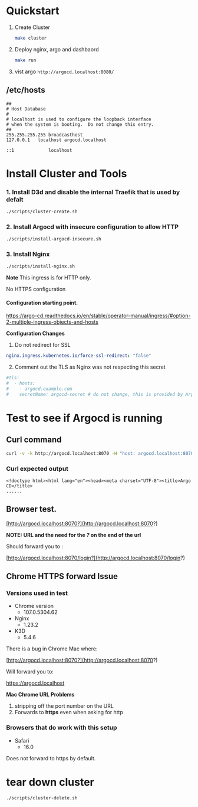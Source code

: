 # Quickstart

1) Create Cluster
    ```bash
    make cluster
    ```

2) Deploy nginx, argo and dashbaord
    ```bash
    make run
    ``` 

3) vist argo
    ```http://argocd.localhost:8080/```

## /etc/hosts
```
##
# Host Database
#
# localhost is used to configure the loopback interface
# when the system is booting.  Do not change this entry.
##
255.255.255.255	broadcasthost
127.0.0.1	localhost argocd.localhost

::1             localhost

```


# Install Cluster and Tools

### 1. Install D3d and disable the internal Traefik that is used by defalt

```bash
./scripts/cluster-create.sh
```

### 2. Install Argocd with insecure configuration to allow HTTP

```bash
./scripts/install-argocd-insecure.sh
```

### 3. Install Nginx

```bash
./scripts/install-nginx.sh
```

**Note**
This ingress is for HTTP only. 

No HTTPS configuration

#### Configuration starting point. 

https://argo-cd.readthedocs.io/en/stable/operator-manual/ingress/#option-2-multiple-ingress-objects-and-hosts 


**Configuration Changes** 

1. Do not redirect for SSL

```yaml
nginx.ingress.kubernetes.io/force-ssl-redirect: "false"
```

2. Comment out the TLS as Nginx was not respecting this secret

```yaml
#tls:
#  - hosts:
#    - argocd.example.com
#    secretName: argocd-secret # do not change, this is provided by Argo CD
```    


# Test to see if Argocd is running


## Curl command 
```bash
curl -v -k http://argocd.localhost:8070 -H "host: argocd.localhost:8070" --resolve argocd.localhost:8070:127.0.0.1
```

### Curl expected output
```
<!doctype html><html lang="en"><head><meta charset="UTF-8"><title>Argo CD</title>
......
```

## Browser test.

[http://argocd.localhost:8070?](http://argocd.localhost:8070?)

**NOTE: URL and the need for the *?* on the end of the url**

Should forward you to : 

[http://argocd.localhost:8070/login?](http://argocd.localhost:8070/login?)


## Chrome HTTPS forward Issue 

### Versions used in test
* Chrome version 
    * 107.0.5304.62 
* Nginx 
    * 1.23.2
* K3D 
  * 5.4.6


There is a bug in Chrome Mac where: 

[http://argocd.localhost:8070?](http://argocd.localhost:8070?)

Will forward you to: 

https://argocd.localhost 


**Mac Chrome URL Problems**
1. stripping off the port number on the URL
1. Forwards to **https** even when asking for http


### Browsers that do work with this setup

 * Safari 
    * 16.0 

Does not forward to https by default. 


# tear down cluster

```bash
./scripts/cluster-delete.sh
```